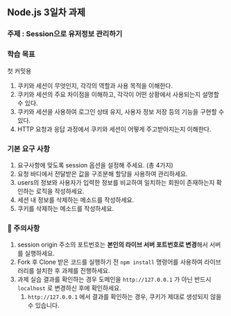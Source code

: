 ## Node.js 3일차 과제

### 주제 : Session으로 유저정보 관리하기

### 학습 목표

첫 커밋용

1. 쿠키와 세션이 무엇인지, 각각의 역할과 사용 목적을 이해한다.
2. 쿠키와 세션의 주요 차이점을 이해하고, 각각이 어떤 상황에서 사용되는지 설명할 수 있다.
3. 쿠키와 세션을 사용하여 로그인 상태 유지, 사용자 정보 저장 등의 기능을 구현할 수 있다.
4. HTTP 요청과 응답 과정에서 쿠키와 세션이 어떻게 주고받아지는지 이해한다.

### 기본 요구 사항

1. 요구사항에 맞도록 session 옵션을 설정해 주세요. (총 4가지)
2. 요청 바디에서 전달받은 값을 구조분해 할당을 사용하여 관리하세요.
3. users의 정보와 사용자가 입력한 정보를 비교하여 일치하는 회원이 존재하는지 확인하는 로직을 작성하세요.
4. 세션 내 정보를 삭제하는 메소드를 작성하세요.
5. 쿠키를 삭제하는 메소드를 작성하세요.

### 🚨 주의사항

1. session origin 주소의 포트번호는 **본인의 라이브 서버 포트번호로 변경**해서 서버를 실행하세요.
2. Fork 후 Clone 받은 코드를 실행하기 전 `npm install` 명령어를 사용하여 라이브러리를 설치한 후 과제를 진행하세요.
3. 과제 실습 결과를 확인하는 경우 도메인을 `http://127.0.0.1` 가 아닌 반드시 `localhost` 로 변경하신 후에 확인하세요.
   1. `http://127.0.0.1` 에서 결과를 확인하는 경우, 쿠키가 제대로 생성되지 않을 수 있습니다.
